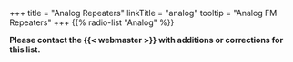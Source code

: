 +++
title = "Analog Repeaters"
linkTitle = "analog"
tooltip = "Analog FM Repeaters"
+++
{{% radio-list "Analog" %}} 

<span class="genericon genericon-warning"></span>
**Please contact the {{< webmaster >}} with additions or corrections for
this list.**
